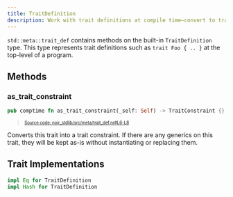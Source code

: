 ```yaml
---
title: TraitDefinition
description: Work with trait definitions at compile time—convert to trait constraints and inspect basic properties.
---
```


`std::meta::trait_def` contains methods on the built-in `TraitDefinition` type. This type
represents trait definitions such as `trait Foo { .. }` at the top-level of a program.

## Methods

### as_trait_constraint

```rust title="as_trait_constraint" showLineNumbers 
pub comptime fn as_trait_constraint(_self: Self) -> TraitConstraint {}
```
> <sup><sub><a href="https://github.com/noir-lang/noir/blob/master/noir_stdlib/src/meta/trait_def.nr#L6-L8" target="_blank" rel="noopener noreferrer">Source code: noir_stdlib/src/meta/trait_def.nr#L6-L8</a></sub></sup>


Converts this trait into a trait constraint. If there are any generics on this
trait, they will be kept as-is without instantiating or replacing them.

## Trait Implementations

```rust
impl Eq for TraitDefinition
impl Hash for TraitDefinition
```
